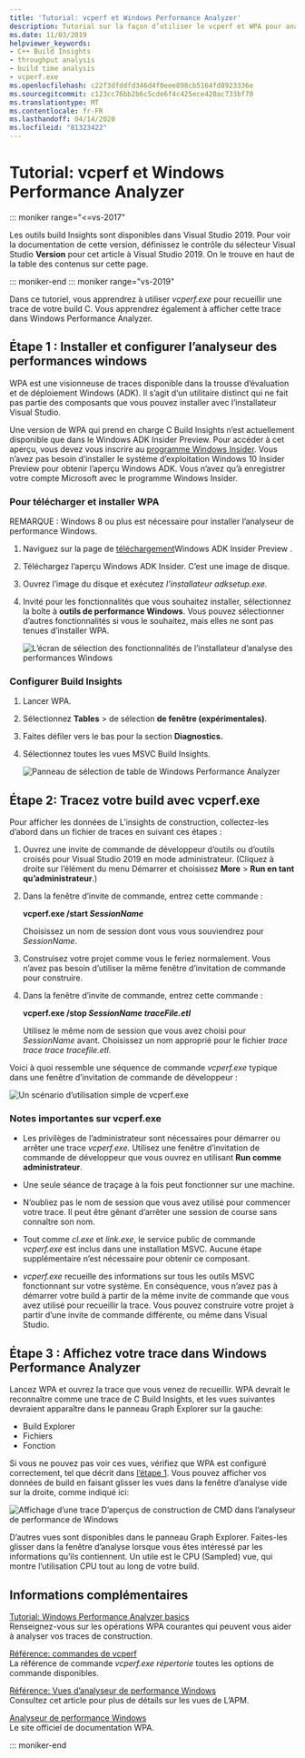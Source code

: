 ```yaml
---
title: 'Tutorial: vcperf et Windows Performance Analyzer'
description: Tutorial sur la façon d’utiliser le vcperf et WPA pour analyser les traces de construction C .
ms.date: 11/03/2019
helpviewer_keywords:
- C++ Build Insights
- throughput analysis
- build time analysis
- vcperf.exe
ms.openlocfilehash: c22f3dfddfd346d4f0eee898cb5164fd8923336e
ms.sourcegitcommit: c123cc76bb2b6c5cde6f4c425ece420ac733bf70
ms.translationtype: MT
ms.contentlocale: fr-FR
ms.lasthandoff: 04/14/2020
ms.locfileid: "81323422"
---
```

# <a name="tutorial-vcperf-and-windows-performance-analyzer"></a>Tutorial: vcperf et Windows Performance Analyzer

::: moniker range="<=vs-2017"

Les outils build Insights sont disponibles dans Visual Studio 2019. Pour voir la documentation de cette version, définissez le contrôle du sélecteur Visual Studio **Version** pour cet article à Visual Studio 2019. On le trouve en haut de la table des contenus sur cette page.

::: moniker-end
::: moniker range="vs-2019"

Dans ce tutoriel, vous apprendrez à utiliser *vcperf.exe* pour recueillir une trace de votre build C. Vous apprendrez également à afficher cette trace dans Windows Performance Analyzer.

## <a name="step-1-install-and-configure-windows-performance-analyzer"></a>Étape 1 : Installer et configurer l’analyseur des performances windows

WPA est une visionneuse de traces disponible dans la trousse d’évaluation et de déploiement Windows (ADK). Il s’agit d’un utilitaire distinct qui ne fait pas partie des composants que vous pouvez installer avec l’installateur Visual Studio.

Une version de WPA qui prend en charge C Build Insights n’est actuellement disponible que dans le Windows ADK Insider Preview. Pour accéder à cet aperçu, vous devez vous inscrire au [programme Windows Insider](https://insider.windows.com). Vous n’avez pas besoin d’installer le système d’exploitation Windows 10 Insider Preview pour obtenir l’aperçu Windows ADK. Vous n’avez qu’à enregistrer votre compte Microsoft avec le programme Windows Insider.

### <a name="to-download-and-install-wpa"></a>Pour télécharger et installer WPA

REMARQUE : Windows 8 ou plus est nécessaire pour installer l’analyseur de performance Windows.

1. Naviguez sur la page de [téléchargement](https://www.microsoft.com/en-us/software-download/windowsinsiderpreviewADK)Windows ADK Insider Preview .

1. Téléchargez l’aperçu Windows ADK Insider. C’est une image de disque.

1. Ouvrez l’image du disque et exécutez *l’installateur adksetup.exe.*

1. Invité pour les fonctionnalités que vous souhaitez installer, sélectionnez la boîte à **outils de performance Windows**. Vous pouvez sélectionner d’autres fonctionnalités si vous le souhaitez, mais elles ne sont pas tenues d’installer WPA.

   ![L’écran de sélection des fonctionnalités de l’installateur d’analyse des performances Windows](media/wpa-installation.png)

### <a name="to-configure-build-insights"></a><a name="configuration-steps"></a>Configurer Build Insights

1. Lancer WPA.

1. Sélectionnez **Tables** > de sélection **de fenêtre (expérimentales)**.

1. Faites défiler vers le bas pour la section **Diagnostics.**

1. Sélectionnez toutes les vues MSVC Build Insights.

   ![Panneau de sélection de table de Windows Performance Analyzer](media/wpa-configuration.png)

## <a name="step-2-trace-your-build-with-vcperfexe"></a>Étape 2: Tracez votre build avec vcperf.exe

Pour afficher les données de L’insights de construction, collectez-les d’abord dans un fichier de traces en suivant ces étapes :

1. Ouvrez une invite de commande de développeur d’outils ou d’outils croisés pour Visual Studio 2019 en mode administrateur. (Cliquez à droite sur l’élément du menu Démarrer et choisissez **More** > **Run en tant qu’administrateur**.)

1. Dans la fenêtre d’invite de commande, entrez cette commande :

   **vcperf.exe /start _SessionName_**

   Choisissez un nom de session dont vous vous souviendrez pour *SessionName*.

1. Construisez votre projet comme vous le feriez normalement. Vous n’avez pas besoin d’utiliser la même fenêtre d’invitation de commande pour construire.

1. Dans la fenêtre d’invite de commande, entrez cette commande :

   **vcperf.exe /stop _SessionName_ _traceFile.etl_**

   Utilisez le même nom de session que vous avez choisi pour *SessionName* avant. Choisissez un nom approprié pour le fichier *trace trace trace tracefile.etl.*

Voici à quoi ressemble une séquence de commande *vcperf.exe* typique dans une fenêtre d’invitation de commande de développeur :

![Un scénario d’utilisation simple de vcperf.exe](media/vcperf-simple-usage.png)

### <a name="important-notes-about-vcperfexe"></a>Notes importantes sur vcperf.exe

- Les privilèges de l’administrateur sont nécessaires pour démarrer ou arrêter une trace *vcperf.exe.* Utilisez une fenêtre d’invitation de commande de développeur que vous ouvrez en utilisant **Run comme administrateur**.

- Une seule séance de traçage à la fois peut fonctionner sur une machine.

- N’oubliez pas le nom de session que vous avez utilisé pour commencer votre trace. Il peut être gênant d’arrêter une session de course sans connaître son nom.

- Tout comme *cl.exe* et *link.exe*, le service public de commande *vcperf.exe* est inclus dans une installation MSVC. Aucune étape supplémentaire n’est nécessaire pour obtenir ce composant.

- *vcperf.exe* recueille des informations sur tous les outils MSVC fonctionnant sur votre système. En conséquence, vous n’avez pas à démarrer votre build à partir de la même invite de commande que vous avez utilisé pour recueillir la trace. Vous pouvez construire votre projet à partir d’une invite de commande différente, ou même dans Visual Studio.

## <a name="step-3-view-your-trace-in-windows-performance-analyzer"></a>Étape 3 : Affichez votre trace dans Windows Performance Analyzer

Lancez WPA et ouvrez la trace que vous venez de recueillir. WPA devrait le reconnaître comme une trace de C Build Insights, et les vues suivantes devraient apparaître dans le panneau Graph Explorer sur la gauche:

- Build Explorer
- Fichiers
- Fonction

Si vous ne pouvez pas voir ces vues, vérifiez que WPA est configuré correctement, tel que décrit dans [l’étape 1](#configuration-steps). Vous pouvez afficher vos données de build en faisant glisser les vues dans la fenêtre d’analyse vide sur la droite, comme indiqué ici:

![Affichage d’une trace D’aperçus de construction de CMD dans l’analyseur de performance de Windows](media/wpa-viewing-trace.gif)

D’autres vues sont disponibles dans le panneau Graph Explorer. Faites-les glisser dans la fenêtre d’analyse lorsque vous êtes intéressé par les informations qu’ils contiennent. Un utile est le CPU (Sampled) vue, qui montre l’utilisation CPU tout au long de votre build.

## <a name="more-information"></a>Informations complémentaires

[Tutorial: Windows Performance Analyzer basics](wpa-basics.md)\
Renseignez-vous sur les opérations WPA courantes qui peuvent vous aider à analyser vos traces de construction.

[Référence: commandes de vcperf](/cpp/build-insights/reference/vcperf-commands)\
La référence de commande *vcperf.exe répertorie* toutes les options de commande disponibles.

[Référence: Vues d’analyseur de performance Windows](/cpp/build-insights/reference/wpa-views)\
Consultez cet article pour plus de détails sur les vues de L’APM.

[Analyseur de performance Windows](/windows-hardware/test/wpt/windows-performance-analyzer)\
Le site officiel de documentation WPA.

::: moniker-end
